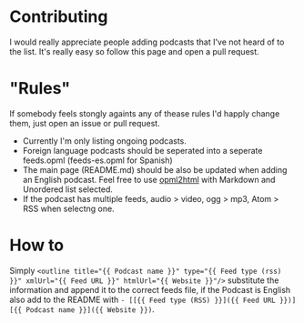 # Contributing

I would really appreciate people adding podcasts that I've not heard of to the list. It's really easy so follow this page and open a pull request.

# "Rules"

If somebody feels stongly againts any of thease rules I'd happly change them, just open an issue or pull request.
- Currently I'm only listing ongoing podcasts.
- Foreign language podcasts should be seperated into a seperate feeds.opml (feeds-es.opml for Spanish)
- The main page (README.md) should be also be updated when adding an English podcast. Feel free to use [opml2html](https://github.com/Cj-Malone/opml2html) with Markdown and Unordered list selected.
- If the podcast has multiple feeds, audio > video, ogg > mp3, 	Atom > RSS when selectng one.

# How to

Simply `<outline title="{{ Podcast name }}" type="{{ Feed type (rss) }}" xmlUrl="{{ Feed URL }}" htmlUrl="{{ Website }}"/>` substitute the information and append it to the correct feeds file, if 
the Podcast is English also add to the README with `- [[{{ Feed type (RSS) }}]({{ Feed URL }})] [{{ Podcast name }}]({{ Website }})`.
